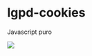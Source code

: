 # lgpd-cookies
Javascript puro

<img src="C:\Users\55489\Pictures\Camera Roll\Captura de tela 2021-06-03 090006" />
